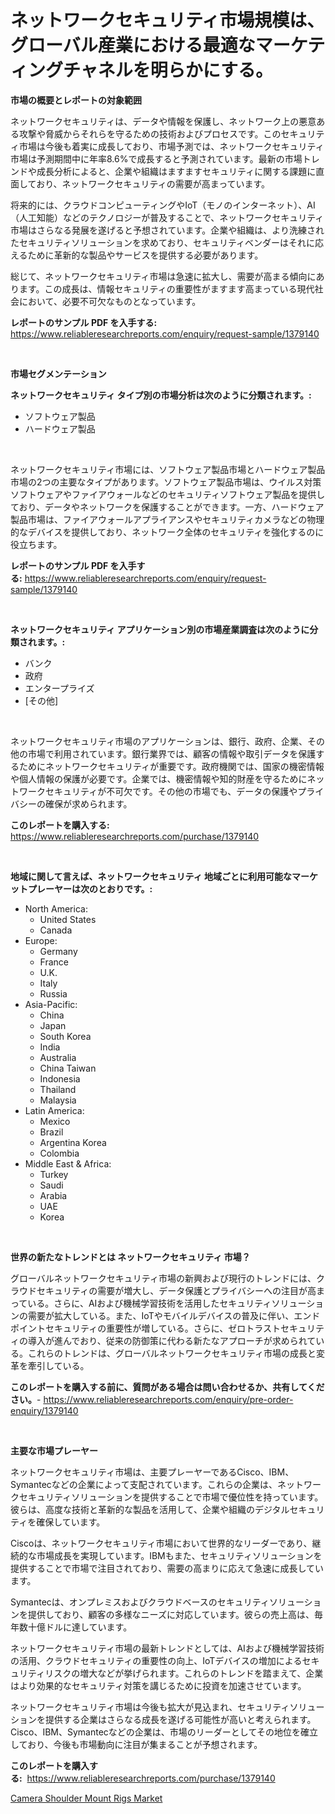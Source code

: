 <p><h1>ネットワークセキュリティ市場規模は、グローバル産業における最適なマーケティングチャネルを明らかにする。</h1></p><p><strong>市場の概要とレポートの対象範囲</strong></p>
<p><p>ネットワークセキュリティは、データや情報を保護し、ネットワーク上の悪意ある攻撃や脅威からそれらを守るための技術およびプロセスです。このセキュリティ市場は今後も着実に成長しており、市場予測では、ネットワークセキュリティ市場は予測期間中に年率8.6%で成長すると予測されています。最新の市場トレンドや成長分析によると、企業や組織はますますセキュリティに関する課題に直面しており、ネットワークセキュリティの需要が高まっています。</p><p>将来的には、クラウドコンピューティングやIoT（モノのインターネット）、AI（人工知能）などのテクノロジーが普及することで、ネットワークセキュリティ市場はさらなる発展を遂げると予想されています。企業や組織は、より洗練されたセキュリティソリューションを求めており、セキュリティベンダーはそれに応えるために革新的な製品やサービスを提供する必要があります。</p><p>総じて、ネットワークセキュリティ市場は急速に拡大し、需要が高まる傾向にあります。この成長は、情報セキュリティの重要性がますます高まっている現代社会において、必要不可欠なものとなっています。</p></p>
<p><strong>レポートのサンプル PDF を入手する:</strong> <a href="https://www.reliableresearchreports.com/enquiry/request-sample/1379140">https://www.reliableresearchreports.com/enquiry/request-sample/1379140</a></p>
<p>&nbsp;</p>
<p><strong>市場セグメンテーション</strong></p>
<p><strong>ネットワークセキュリティ タイプ別の市場分析は次のように分類されます。:</strong></p>
<p><ul><li>ソフトウェア製品</li><li>ハードウェア製品</li></ul></p>
<p>&nbsp;</p>
<p><p>ネットワークセキュリティ市場には、ソフトウェア製品市場とハードウェア製品市場の2つの主要なタイプがあります。ソフトウェア製品市場は、ウイルス対策ソフトウェアやファイアウォールなどのセキュリティソフトウェア製品を提供しており、データやネットワークを保護することができます。一方、ハードウェア製品市場は、ファイアウォールアプライアンスやセキュリティカメラなどの物理的なデバイスを提供しており、ネットワーク全体のセキュリティを強化するのに役立ちます。</p></p>
<p><strong>レポートのサンプル PDF を入手する:</strong>&nbsp;<a href="https://www.reliableresearchreports.com/enquiry/request-sample/1379140">https://www.reliableresearchreports.com/enquiry/request-sample/1379140</a></p>
<p>&nbsp;</p>
<p><strong> ネットワークセキュリティ アプリケーション別の市場産業調査は次のように分類されます。:</strong></p>
<p><ul><li>バンク</li><li>政府</li><li>エンタープライズ</li><li>[その他]</li></ul></p>
<p>&nbsp;</p>
<p><p>ネットワークセキュリティ市場のアプリケーションは、銀行、政府、企業、その他の市場で利用されています。銀行業界では、顧客の情報や取引データを保護するためにネットワークセキュリティが重要です。政府機関では、国家の機密情報や個人情報の保護が必要です。企業では、機密情報や知的財産を守るためにネットワークセキュリティが不可欠です。その他の市場でも、データの保護やプライバシーの確保が求められます。</p></p>
<p><strong>このレポートを購入する:</strong>&nbsp; <a href="https://www.reliableresearchreports.com/purchase/1379140">https://www.reliableresearchreports.com/purchase/1379140</a></p>
<p>&nbsp;</p>
<p><strong>地域に関して言えば、ネットワークセキュリティ 地域ごとに利用可能なマーケットプレーヤーは次のとおりです。:</strong></p>
<p><ul>
    <li>
        North America:
        <ul>
            <li>United States</li>
            <li>Canada</li>
        </ul>
    </li>
    <li>
        Europe:
        <ul>
            <li>Germany</li>
            <li>France</li>
            <li>U.K.</li>
            <li>Italy</li>
            <li>Russia</li>
        </ul>
    </li>
    <li>
        Asia-Pacific:
        <ul>
            <li>China</li>
            <li>Japan</li>
            <li>South Korea</li>
            <li>India</li>
            <li>Australia</li>
            <li>China Taiwan</li>
            <li>Indonesia</li>
            <li>Thailand</li>
            <li>Malaysia</li>
        </ul>
    </li>
    <li>
        Latin America:
        <ul>
            <li>Mexico</li>
            <li>Brazil</li>
            <li>Argentina Korea</li>
            <li>Colombia</li>
        </ul>
    </li>
    <li>
        Middle East & Africa:
        <ul>
            <li>Turkey</li>
            <li>Saudi</li>
            <li>Arabia</li>
            <li>UAE</li>
            <li>Korea</li>
        </ul>
    </li>
    </ul></p>
<p>&nbsp;</p>
<p><strong>世界の新たなトレンドとは ネットワークセキュリティ 市場？</strong></p>
<p><p>グローバルネットワークセキュリティ市場の新興および現行のトレンドには、クラウドセキュリティの需要が増大し、データ保護とプライバシーへの注目が高まっている。さらに、AIおよび機械学習技術を活用したセキュリティソリューションの需要が拡大している。また、IoTやモバイルデバイスの普及に伴い、エンドポイントセキュリティの重要性が増している。さらに、ゼロトラストセキュリティの導入が進んでおり、従来の防御策に代わる新たなアプローチが求められている。これらのトレンドは、グローバルネットワークセキュリティ市場の成長と変革を牽引している。</p></p>
<p><strong>このレポートを購入する前に、質問がある場合は問い合わせるか、共有してください。</strong>- <a href="https://www.reliableresearchreports.com/enquiry/pre-order-enquiry/1379140">https://www.reliableresearchreports.com/enquiry/pre-order-enquiry/1379140</a></p>
<p>&nbsp;</p>
<p><strong>主要な市場プレーヤー</strong></p>
<p><p>ネットワークセキュリティ市場は、主要プレーヤーであるCisco、IBM、Symantecなどの企業によって支配されています。これらの企業は、ネットワークセキュリティソリューションを提供することで市場で優位性を持っています。彼らは、高度な技術と革新的な製品を活用して、企業や組織のデジタルセキュリティを確保しています。</p><p>Ciscoは、ネットワークセキュリティ市場において世界的なリーダーであり、継続的な市場成長を実現しています。IBMもまた、セキュリティソリューションを提供することで市場で注目されており、需要の高まりに応えて急速に成長しています。</p><p>Symantecは、オンプレミスおよびクラウドベースのセキュリティソリューションを提供しており、顧客の多様なニーズに対応しています。彼らの売上高は、毎年数十億ドルに達しています。</p><p>ネットワークセキュリティ市場の最新トレンドとしては、AIおよび機械学習技術の活用、クラウドセキュリティの重要性の向上、IoTデバイスの増加によるセキュリティリスクの増大などが挙げられます。これらのトレンドを踏まえて、企業はより効果的なセキュリティ対策を講じるために投資を加速させています。</p><p>ネットワークセキュリティ市場は今後も拡大が見込まれ、セキュリティソリューションを提供する企業はさらなる成長を遂げる可能性が高いと考えられます。Cisco、IBM、Symantecなどの企業は、市場のリーダーとしてその地位を確立しており、今後も市場動向に注目が集まることが予想されます。</p></p>
<p><strong>このレポートを購入する:</strong>&nbsp;&nbsp;<a href="https://www.reliableresearchreports.com/purchase/1379140">https://www.reliableresearchreports.com/purchase/1379140</a></p>
<p><p><a href="https://funky-papaya-cf4.notion.site/Camera-Shoulder-Mount-Rigs-Market-A-Comprehensive-Report-of-its-Market-Share-Growth-Trends-2024--13e215bef05449b9a41096d3889006e4">Camera Shoulder Mount Rigs Market</a></p></p>